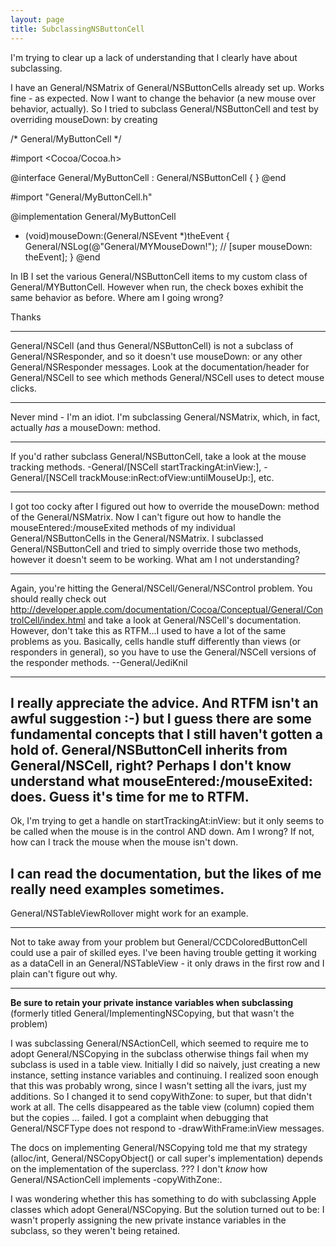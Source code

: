 ```yaml
---
layout: page
title: SubclassingNSButtonCell
---
```


I'm trying to clear up a lack of understanding that I clearly have about subclassing.

I have an General/NSMatrix of General/NSButtonCells already set up.  Works fine - as expected.
Now I want to change the behavior (a new mouse over behavior, actually).  So I tried to subclass General/NSButtonCell and test by overriding mouseDown: by creating 
    
/* General/MyButtonCell */

#import <Cocoa/Cocoa.h>

@interface General/MyButtonCell : General/NSButtonCell
{
}
@end



#import "General/MyButtonCell.h"

@implementation General/MyButtonCell
- (void)mouseDown:(General/NSEvent *)theEvent
{
	General/NSLog(@"General/MYMouseDown!");
	//	[super mouseDown: theEvent];
}
@end


In IB I set the various General/NSButtonCell items to my custom class of General/MYButtonCell.
However when run, the check boxes exhibit the same behavior as before.  Where am I going wrong?

Thanks

----

General/NSCell (and thus General/NSButtonCell) is not a subclass of General/NSResponder, and so it doesn't use     mouseDown: or any other General/NSResponder messages. Look at the documentation/header for General/NSCell to see which methods General/NSCell uses to detect mouse clicks.

----

Never mind - I'm an idiot.  I'm subclassing General/NSMatrix, which, in fact, actually *has* a mouseDown: method.

----

If you'd rather subclass General/NSButtonCell, take a look at the mouse tracking methods.     -General/[NSCell startTrackingAt:inView:],     -General/[NSCell trackMouse:inRect:ofView:untilMouseUp:], etc.

----

I got too cocky after I figured out how to override the mouseDown: method of the General/NSMatrix.
Now I can't figure out how to handle the mouseEntered:/mouseExited methods of my individual General/NSButtonCells in the General/NSMatrix.  I subclassed General/NSButtonCell and tried to simply override those two methods, however it doesn't seem to be working.  What am I not understanding?

----
Again, you're hitting the General/NSCell/General/NSControl problem. You should really check out http://developer.apple.com/documentation/Cocoa/Conceptual/General/ControlCell/index.html and take a look at General/NSCell's documentation. However, don't take this as RTFM...I used to have a lot of the same problems as you. Basically, cells handle stuff differently than views (or responders in general), so you have to use the General/NSCell versions of the responder methods. --General/JediKnil

----
I really appreciate the advice.  And RTFM isn't an awful suggestion  :-)  but I guess there are some fundamental concepts that I still haven't gotten a hold of.  General/NSButtonCell inherits from General/NSCell, right?  Perhaps I don't know understand what mouseEntered:/mouseExited: does.  Guess it's time for me to RTFM.
----
Ok, I'm trying to get a handle on startTrackingAt:inView: but it only seems to be called when the mouse is in the control AND down.  Am I wrong?  If not, how can I track the mouse when the mouse isn't down.

I can read the documentation, but the likes of me really need examples sometimes.
----
General/NSTableViewRollover might work for an example.

----
Not to take away from your problem but General/CCDColoredButtonCell could use a pair of skilled eyes. I've been having trouble getting it working as a dataCell in an General/NSTableView - it only draws in the first row and I plain can't figure out why.

----

**Be sure to retain your private instance variables when subclassing**  (formerly titled General/ImplementingNSCopying, but that wasn't the problem)

I was subclassing General/NSActionCell, which seemed to require me to adopt General/NSCopying in the subclass otherwise things fail when my subclass is used in a table view. Initially I did so naively, just creating a new instance, setting instance variables and continuing. I realized soon enough that this was probably wrong, since I wasn't setting all the ivars, just my additions. So I changed it to send copyWithZone: to super, but that didn't work at all. The cells disappeared as the table view (column) copied them but the copies ... failed. I got a complaint when debugging that General/NSCFType does not respond to -drawWithFrame:inView messages.

The docs on implementing General/NSCopying told me that my strategy (alloc/int, General/NSCopyObject() or call super's implementation) depends on the implementation of the superclass. ??? I don't *know* how General/NSActionCell implements -copyWithZone:.

I was wondering whether this has something to do with subclassing Apple classes which adopt General/NSCopying. But the solution turned out to be:  I wasn't properly assigning the new private instance variables in the subclass, so they weren't being retained.
